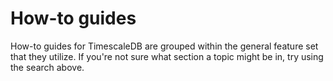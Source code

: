 # How-to guides

How-to guides for TimescaleDB are grouped within the general feature set
that they utilize. If you're not sure what section a topic might be in, try using
the search above.
